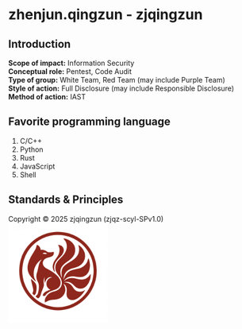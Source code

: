 # zhenjun.qingzun - zjqingzun



## Introduction
__Scope of impact:__ Information Security <br> 
__Conceptual role:__ Pentest, Code Audit <br>
__Type of group:__ White Team, Red Team (may include Purple Team) <br>
__Style of action:__ Full Disclosure (may include Responsible Disclosure) <br>
__Method of action:__ IAST <br>


## Favorite programming language
1. C/C++
2. Python
3. Rust
4. JavaScript
5. Shell


## Standards & Principles
Copyright © 2025 zjqingzun (zjqz-scyl-SPv1.0) <br>
<img src="prod/zjqz-scyl-splatest.png" alt="zjqz-scyl-Spv1.0" width="200" height="200"> <br>
